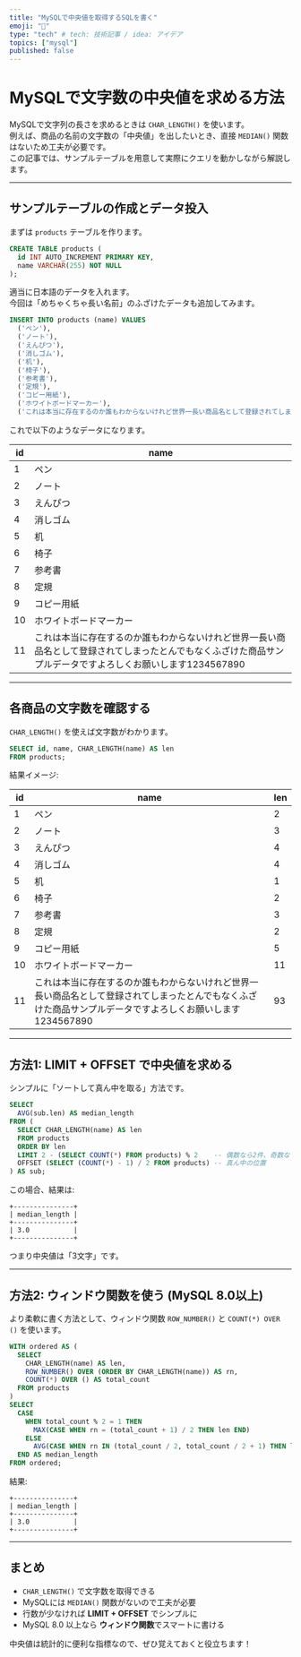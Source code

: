 ```yaml
---
title: "MySQLで中央値を取得するSQLを書く"
emoji: "📑"
type: "tech" # tech: 技術記事 / idea: アイデア
topics: ["mysql"]
published: false
---
```


# MySQLで文字数の中央値を求める方法

MySQLで文字列の長さを求めるときは `CHAR_LENGTH()` を使います。  
例えば、商品の名前の文字数の「中央値」を出したいとき、直接 `MEDIAN()` 関数はないため工夫が必要です。  
この記事では、サンプルテーブルを用意して実際にクエリを動かしながら解説します。

---

## サンプルテーブルの作成とデータ投入

まずは `products` テーブルを作ります。

```sql
CREATE TABLE products (
  id INT AUTO_INCREMENT PRIMARY KEY,
  name VARCHAR(255) NOT NULL
);
```

適当に日本語のデータを入れます。  
今回は「めちゃくちゃ長い名前」のふざけたデータも追加してみます。

```sql
INSERT INTO products (name) VALUES
  ('ペン'),
  ('ノート'),
  ('えんぴつ'),
  ('消しゴム'),
  ('机'),
  ('椅子'),
  ('参考書'),
  ('定規'),
  ('コピー用紙'),
  ('ホワイトボードマーカー'),
  ('これは本当に存在するのか誰もわからないけれど世界一長い商品名として登録されてしまったとんでもなくふざけた商品サンプルデータですよろしくお願いします1234567890');
```

これで以下のようなデータになります。

| id | name                                                                                      |
|----|-------------------------------------------------------------------------------------------|
|  1 | ペン                                                                                      |
|  2 | ノート                                                                                    |
|  3 | えんぴつ                                                                                  |
|  4 | 消しゴム                                                                                  |
|  5 | 机                                                                                        |
|  6 | 椅子                                                                                      |
|  7 | 参考書                                                                                    |
|  8 | 定規                                                                                      |
|  9 | コピー用紙                                                                                |
| 10 | ホワイトボードマーカー                                                                    |
| 11 | これは本当に存在するのか誰もわからないけれど世界一長い商品名として登録されてしまったとんでもなくふざけた商品サンプルデータですよろしくお願いします1234567890 |

---

## 各商品の文字数を確認する

`CHAR_LENGTH()` を使えば文字数がわかります。

```sql
SELECT id, name, CHAR_LENGTH(name) AS len
FROM products;
```

結果イメージ:

| id | name                                                                                      | len |
|----|-------------------------------------------------------------------------------------------|-----|
|  1 | ペン                                                                                      | 2   |
|  2 | ノート                                                                                    | 3   |
|  3 | えんぴつ                                                                                  | 4   |
|  4 | 消しゴム                                                                                  | 4   |
|  5 | 机                                                                                        | 1   |
|  6 | 椅子                                                                                      | 2   |
|  7 | 参考書                                                                                    | 3   |
|  8 | 定規                                                                                      | 2   |
|  9 | コピー用紙                                                                                | 5   |
| 10 | ホワイトボードマーカー                                                                    | 11  |
| 11 | これは本当に存在するのか誰もわからないけれど世界一長い商品名として登録されてしまったとんでもなくふざけた商品サンプルデータですよろしくお願いします1234567890 | 93  |

---

## 方法1: LIMIT + OFFSET で中央値を求める

シンプルに「ソートして真ん中を取る」方法です。  

```sql
SELECT
  AVG(sub.len) AS median_length
FROM (
  SELECT CHAR_LENGTH(name) AS len
  FROM products
  ORDER BY len
  LIMIT 2 - (SELECT COUNT(*) FROM products) % 2    -- 偶数なら2件、奇数なら1件
  OFFSET (SELECT (COUNT(*) - 1) / 2 FROM products) -- 真ん中の位置
) AS sub;
```

この場合、結果は:

```
+---------------+
| median_length |
+---------------+
| 3.0           |
+---------------+
```

つまり中央値は「3文字」です。

---

## 方法2: ウィンドウ関数を使う (MySQL 8.0以上)

より柔軟に書く方法として、ウィンドウ関数 `ROW_NUMBER()` と `COUNT(*) OVER ()` を使います。

```sql
WITH ordered AS (
  SELECT
    CHAR_LENGTH(name) AS len,
    ROW_NUMBER() OVER (ORDER BY CHAR_LENGTH(name)) AS rn,
    COUNT(*) OVER () AS total_count
  FROM products
)
SELECT
  CASE
    WHEN total_count % 2 = 1 THEN
      MAX(CASE WHEN rn = (total_count + 1) / 2 THEN len END)
    ELSE
      AVG(CASE WHEN rn IN (total_count / 2, total_count / 2 + 1) THEN len END)
  END AS median_length
FROM ordered;
```

結果:

```
+---------------+
| median_length |
+---------------+
| 3.0           |
+---------------+
```

---

## まとめ

- `CHAR_LENGTH()` で文字数を取得できる  
- MySQLには `MEDIAN()` 関数がないので工夫が必要  
- 行数が少なければ **LIMIT + OFFSET** でシンプルに  
- MySQL 8.0 以上なら **ウィンドウ関数**でスマートに書ける  

中央値は統計的に便利な指標なので、ぜひ覚えておくと役立ちます！
